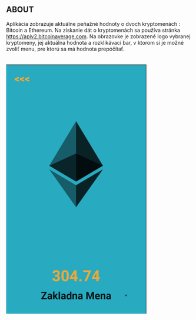 ## **ABOUT**

Aplikácia zobrazuje aktuálne peňažné hodnoty o dvoch kryptomenách : Bitcoin a Ethereum. Na získanie dát o kryptomenách sa používa stránka https://apiv2.bitcoinaverage.com. Na obrazovke je zobrazené logo vybranej kryptomeny, jej aktuálna hodnota a rozklikávací bar, v ktorom si je možné zvoliť menu, pre ktorú sa má hodnota prepóčítať. 
<br/><br/><br/>
<img src="images/CryptoTicker.PNG">